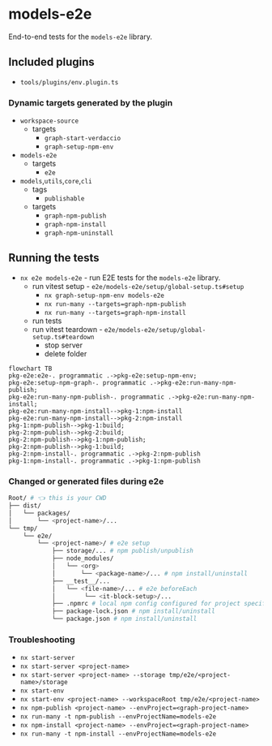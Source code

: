 # models-e2e

End-to-end tests for the `models-e2e` library.

## Included plugins

- `tools/plugins/env.plugin.ts`

### Dynamic targets generated by the plugin

- `workspace-source`
  - targets
    - `graph-start-verdaccio`
    - `graph-setup-npm-env`
- `models-e2e`
  - targets
    - `e2e`
- `models`,`utils`,`core`,`cli`
  - tags
    - `publishable`
  - targets
    - `graph-npm-publish`
    - `graph-npm-install`
    - `graph-npm-uninstall`

## Running the tests

- `nx e2e models-e2e` - run E2E tests for the `models-e2e` library.
  - run vitest setup - `e2e/models-e2e/setup/global-setup.ts#setup`
    - `nx graph-setup-npm-env models-e2e`
    - `nx run-many --targets=graph-npm-publish`
    - `nx run-many --targets=graph-npm-install`
  - run tests
  - run vitest teardown - `e2e/models-e2e/setup/global-setup.ts#teardown`
    - stop server
    - delete folder

```mermaid
flowchart TB
pkg-e2e:e2e-. programmatic .->pkg-e2e:setup-npm-env;
pkg-e2e:setup-npm-graph-. programmatic .->pkg-e2e:run-many-npm-publish;
pkg-e2e:run-many-npm-publish-. programmatic .->pkg-e2e:run-many-npm-install;
pkg-e2e:run-many-npm-install-->pkg-1:npm-install
pkg-e2e:run-many-npm-install-->pkg-2:npm-install
pkg-1:npm-publish-->pkg-1:build;
pkg-2:npm-publish-->pkg-2:build;
pkg-2:npm-publish-->pkg-1:npm-publish;
pkg-2:npm-publish-->pkg-1:build;
pkg-2:npm-install-. programmatic .->pkg-2:npm-publish
pkg-1:npm-install-. programmatic .->pkg-1:npm-publish
```

### Changed or generated files during e2e

```sh
Root/ # 👈 this is your CWD
├── dist/
│   └── packages/
│       └── <project-name>/...
└── tmp/
    └── e2e/
        └── <project-name>/ # e2e setup
            ├── storage/... # npm publish/unpublish
            ├── node_modules/
            │   └── <org>
            │       └── <package-name>/... # npm install/uninstall
            ├── __test__/...
            │   └── <file-name>/... # e2e beforeEach
            │        └── <it-block-setup>/...
            ├── .npmrc # local npm config configured for project specific verdaccio registry
            ├── package-lock.json # npm install/uninstall
            └── package.json # npm install/uninstall
```

### Troubleshooting

- `nx start-server`
- `nx start-server <project-name>`
- `nx start-server <project-name> --storage tmp/e2e/<project-name>/storage`
- `nx start-env`
- `nx start-env <project-name> --workspaceRoot tmp/e2e/<project-name>`
- `nx npm-publish <project-name> --envProject=<graph-project-name>`
- `nx run-many -t npm-publish --envProjectName=models-e2e`
- `nx npm-install <project-name> --envProject=<graph-project-name>`
- `nx run-many -t npm-install --envProjectName=models-e2e`
